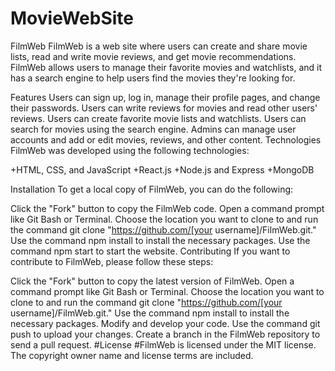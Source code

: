 # MovieWebSite

FilmWeb
FilmWeb is a web site where users can create and share movie lists, read and write movie reviews, and get movie recommendations. FilmWeb allows users to manage their favorite movies and watchlists, and it has a search engine to help users find the movies they're looking for.

Features
  Users can sign up, log in, manage their profile pages, and change their passwords.
  Users can write reviews for movies and read other users' reviews.
  Users can create favorite movie lists and watchlists.
  Users can search for movies using the search engine.
  Admins can manage user accounts and add or edit movies, reviews, and other content.
  Technologies
FilmWeb was developed using the following technologies:

+HTML, CSS, and JavaScript
+React.js
+Node.js and Express
+MongoDB

Installation
To get a local copy of FilmWeb, you can do the following:

  Click the "Fork" button to copy the FilmWeb code.
  Open a command prompt like Git Bash or Terminal.
  Choose the location you want to clone to and run the command git clone "https://github.com/[your username]/FilmWeb.git."
  Use the command npm install to install the necessary packages.
  Use the command npm start to start the website.
  Contributing
If you want to contribute to FilmWeb, please follow these steps:

  Click the "Fork" button to copy the latest version of FilmWeb.
  Open a command prompt like Git Bash or Terminal.
  Choose the location you want to clone to and run the command git clone "https://github.com/[your username]/FilmWeb.git."
  Use the command npm install to install the necessary packages.
  Modify and develop your code.
  Use the command git push to upload your changes.
  Create a branch in the FilmWeb repository to send a pull request.
#License
#FilmWeb is licensed under the MIT license. The copyright owner name and license terms are included.
